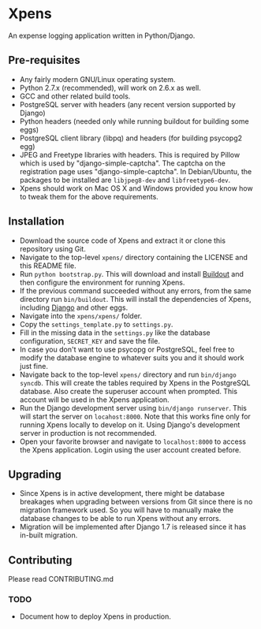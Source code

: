 Xpens
=====

An expense logging application written in Python/Django.

Pre-requisites
--------------

 - Any fairly modern GNU/Linux operating system.
 - Python 2.7.x (recommended), will work on 2.6.x as well.
 - GCC and other related build tools.
 - PostgreSQL server with headers (any recent version supported by Django)
 - Python headers (needed only while running buildout for building some eggs)
 - PostgreSQL client library (libpq) and headers (for building psycopg2 egg)
 - JPEG and Freetype libraries with headers. This is required by Pillow which
   is used by "django-simple-captcha". The captcha on the registration page
   uses "django-simple-captcha". In Debian/Ubuntu, the packages to be installed
   are ```libjpeg8-dev``` and ```libfreetype6-dev```.
 - Xpens should work on Mac OS X and Windows provided you know how to tweak
   them for the above requirements.

Installation
------------

 - Download the source code of Xpens and extract it or clone this repository
   using Git.
 - Navigate to the top-level ```xpens/``` directory containing the LICENSE
   and this README file.
 - Run ```python bootstrap.py```. This will download and install [Buildout][1]
   and then configure the environment for running Xpens.
 - If the previous command succeeded without any errors, from the same
   directory run ```bin/buildout```. This will install the dependencies of
   Xpens, including [Django][2] and other eggs.
 - Navigate into the ```xpens/xpens/``` folder.
 - Copy the ```settings_template.py``` to ```settings.py```.
 - Fill in the missing data in the ```settings.py``` like the database
   configuration, ```SECRET_KEY``` and save the file.
 - In case you don't want to use psycopg or PostgreSQL, feel free to modify
   the database engine to whatever suits you and it should work just fine.
 - Navigate back to the top-level ```xpens/``` directory and run
   ```bin/django syncdb```. This will create the tables required by Xpens in
   the PostgreSQL database. Also create the superuser account when prompted.
   This account will be used in the Xpens application.
 - Run the Django development server using ```bin/django runserver```. This
   will start the server on ```locahost:8000```. Note that this works fine
   only for running Xpens locally to develop on it. Using Django's development
   server in production is not recommended.
 - Open your favorite browser and navigate to ```localhost:8000``` to access
   the Xpens application. Login using the user account created before.

Upgrading
---------

 - Since Xpens is in active development, there might be database breakages
   when upgrading between versions from Git since there is no migration
   framework used. So you will have to manually make the database changes
   to be able to run Xpens without any errors.
 - Migration will be implemented after Django 1.7 is released since it has
   in-built migration.

Contributing
------------

Please read CONTRIBUTING.md

### TODO
 - Document how to deploy Xpens in production.


  [1]: http://www.buildout.org/
  [2]: http://www.djangoproject.com/

